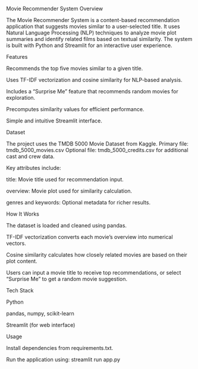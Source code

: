 Movie Recommender System
Overview

The Movie Recommender System is a content-based recommendation application that suggests movies similar to a user-selected title. It uses Natural Language Processing (NLP) techniques to analyze movie plot summaries and identify related films based on textual similarity. The system is built with Python and Streamlit for an interactive user experience.

Features

Recommends the top five movies similar to a given title.

Uses TF-IDF vectorization and cosine similarity for NLP-based analysis.

Includes a “Surprise Me” feature that recommends random movies for exploration.

Precomputes similarity values for efficient performance.

Simple and intuitive Streamlit interface.

Dataset

The project uses the TMDB 5000 Movie Dataset from Kaggle.
Primary file: tmdb_5000_movies.csv
Optional file: tmdb_5000_credits.csv for additional cast and crew data.

Key attributes include:

title: Movie title used for recommendation input.

overview: Movie plot used for similarity calculation.

genres and keywords: Optional metadata for richer results.

How It Works

The dataset is loaded and cleaned using pandas.

TF-IDF vectorization converts each movie’s overview into numerical vectors.

Cosine similarity calculates how closely related movies are based on their plot content.

Users can input a movie title to receive top recommendations, or select “Surprise Me” to get a random movie suggestion.

Tech Stack

Python

pandas, numpy, scikit-learn

Streamlit (for web interface)

Usage

Install dependencies from requirements.txt.

Run the application using: streamlit run app.py
